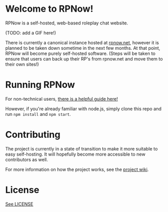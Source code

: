 # Welcome to RPNow!

RPNow is a self-hosted, web-based roleplay chat website.

(TODO: add a GIF here!)

There is currently a canonical instance hosted at [rpnow.net](https://rpnow.net), however it is planned to be taken down sometime in the next few months. At that point, RPNow will become purely self-hosted software. (Steps will be taken to ensure that users can back up their RP's from rpnow.net and move them to their own sites!)


# Running RPNow

For non-technical users, [there is a helpful guide here!](https://docs.google.com/document/d/1wN3TK5f2MDp9_q_U_8H2GknMNxxw8wX2Bk-0OMVbkGU/edit?usp=sharing)

However, if you're already familiar with node.js, simply clone this repo and run `npm install` and `npm start`.


# Contributing

The project is currently in a state of transition to make it more suitable to easy self-hosting. It will hopefully become more accessible to new contributors as well.

For more information on how the project works, see the [project wiki](https://github.com/rpnow/rpnow/wiki).


# License

[See LICENSE](LICENSE)
